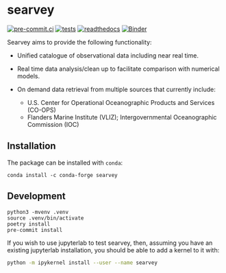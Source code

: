 # searvey

[![pre-commit.ci](https://results.pre-commit.ci/badge/github/oceanmodeling/searvey/master.svg)](https://results.pre-commit.ci/latest/github/oceanmodeling/searvey/master)
[![tests](https://github.com/oceanmodeling/searvey/actions/workflows/run_tests.yml/badge.svg)](https://github.com/oceanmodeling/searvey/actions/workflows/run_tests.yml)
[![readthedocs](https://readthedocs.org/projects/pip/badge/)](https://readthedocs.org/projects/searvey)
[![Binder](https://mybinder.org/badge_logo.svg)](https://mybinder.org/v2/gh/oceanmodeling/searvey/master?urlpath=%2Flab)

Searvey aims to provide the following functionality:

- Unified catalogue of observational data including near real time.

- Real time data analysis/clean up to facilitate comparison with numerical
  models.

- On demand data retrieval from multiple sources that currently include:

    - U.S. Center for Operational Oceanographic Products and Services (CO-OPS)
    - Flanders Marine Institute (VLIZ); Intergovernmental Oceanographic Commission (IOC)

## Installation

The package can be installed with `conda`:

`conda install -c conda-forge searvey`

## Development

```
python3 -mvenv .venv
source .venv/bin/activate
poetry install
pre-commit install
```

If you wish to use jupyterlab to test searvey, then, assuming you have an
existing jupyterlab
installation, you should be able to add a kernel to it with:

```bash
python -m ipykernel install --user --name searvey
```
